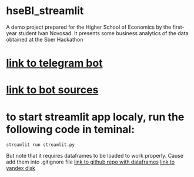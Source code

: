 # hseBI_streamlit
A demo project prepared for the Higher School of Economics by the first-year student Ivan Novosad. It presents some business analytics of the data obtained at the Sber Hackathon

# [link to telegram bot](https://t.me/hse_project_data_analys_bot)
# [link to bot sources](https://github.com/Melodiz/hseBI_bot)

# to start streamlit app localy, run the following code in teminal:
```
streamlit run streamlit.py
```
But note that it requires dataframes to be loaded to work properly. Cause add them into .gitignore file
[link to github repo with dataframes](https://github.com/Melodiz/hseBI_streamlit/tree/main/dataset)
[link to yandex disk](https://disk.yandex.ru/d/qHxAw4bnxlbuLA)